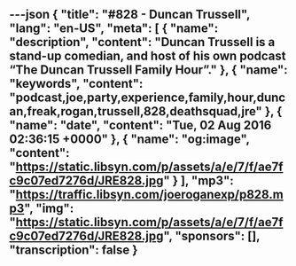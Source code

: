 ---json
{
  "title": "#828 - Duncan Trussell",
  "lang": "en-US",
  "meta": [
    {
      "name": "description",
      "content": "Duncan Trussell is a stand-up comedian, and host of his own podcast “The Duncan Trussell Family Hour”."
    },
    {
      "name": "keywords",
      "content": "podcast,joe,party,experience,family,hour,duncan,freak,rogan,trussell,828,deathsquad,jre"
    },
    {
      "name": "date",
      "content": "Tue, 02 Aug 2016 02:36:15 +0000"
    },
    {
      "name": "og:image",
      "content": "https://static.libsyn.com/p/assets/a/e/7/f/ae7fc9c07ed7276d/JRE828.jpg"
    }
  ],
  "mp3": "https://traffic.libsyn.com/joeroganexp/p828.mp3",
  "img": "https://static.libsyn.com/p/assets/a/e/7/f/ae7fc9c07ed7276d/JRE828.jpg",
  "sponsors": [],
  "transcription": false
}
---
<episode-header />

<timemark seconds="0" />

<transcribe-call-to-action />

<episode-footer />
